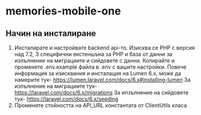 # memories-mobile-one

## Начин на инсталиране
1. Инсталирате и настройвате backend api-то. Изисква се PHP с версия над 7.2, 3 специфични екстеншъна за PHP и база от данни за изпълнение на миграциите и сийдовете с данни. Копирайте и променете .env.example файла в .env с вашите настройки. Повече информация за изисквания и инсталация на Lumen 6.x, може да намерите тук- https://lumen.laravel.com/docs/6.x#installing-lumen За изпълнение на миграциите тук- https://laravel.com/docs/6.x/migrations За ипзълнение на сийдовете тук- https://laravel.com/docs/6.x/seeding
2. Променяте стойността на API_URL константата от ClientUtils класа

